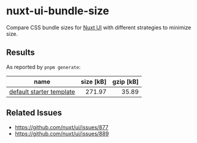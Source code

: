 # nuxt-ui-bundle-size

Compare CSS bundle sizes for [Nuxt UI](https://ui.nuxt.com) with different strategies to minimize size.

## Results

As reported by `pnpm generate`:

| name                                  | size [kB] | gzip [kB] |
| ------------------------------------- | --------: | --------: |
| [default starter template](2/starter) |    271.97 |     35.89 |

## Related Issues

- https://github.com/nuxt/ui/issues/877
- https://github.com/nuxt/ui/issues/889
